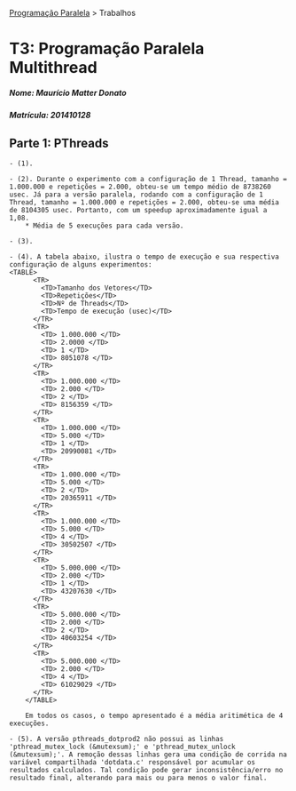 [Programação Paralela](https://github.com/AndreaInfUFSM/elc139-2016a) > Trabalhos

# T3: Programação Paralela Multithread 

##### Nome: Maurício Matter Donato
##### Matrícula: 201410128

## Parte 1: PThreads
	- (1). 

	- (2). Durante o experimento com a configuração de 1 Thread, tamanho = 1.000.000 e repetições = 2.000, obteu-se um tempo médio de 8738260 usec. Já para a versão paralela, rodando com a configuração de 1 Thread, tamanho = 1.000.000 e repetições = 2.000, obteu-se uma média de 8104305 usec. Portanto, com um speedup aproximadamente igual a 1,08.
		* Média de 5 execuções para cada versão.

	- (3). 

	- (4). A tabela abaixo, ilustra o tempo de execução e sua respectiva configuração de alguns experimentos:
	<TABLE>
          <TR>
            <TD>Tamanho dos Vetores</TD>
            <TD>Repetições</TD>
            <TD>Nº de Threads</TD>
            <TD>Tempo de execução (usec)</TD>
          </TR>
          <TR>
          	<TD> 1.000.000 </TD>
          	<TD> 2.0000 </TD>
          	<TD> 1 </TD>
          	<TD> 8051078 </TD>
          </TR>
          <TR>
          	<TD> 1.000.000 </TD>
          	<TD> 2.000 </TD>
          	<TD> 2 </TD>
          	<TD> 8156359 </TD>
          </TR>
          <TR>
          	<TD> 1.000.000 </TD>
          	<TD> 5.000 </TD>
          	<TD> 1 </TD>
          	<TD> 20990081 </TD>
          </TR>
          <TR>
          	<TD> 1.000.000 </TD>
          	<TD> 5.000 </TD>
          	<TD> 2 </TD>
          	<TD> 20365911 </TD>
          </TR>
          <TR>
          	<TD> 1.000.000 </TD>
          	<TD> 5.000 </TD>
          	<TD> 4 </TD>
          	<TD> 30502507 </TD>
          </TR>
          <TR>
          	<TD> 5.000.000 </TD>
          	<TD> 2.000 </TD>
          	<TD> 1 </TD>
          	<TD> 43207630 </TD>
          </TR>
          <TR>
          	<TD> 5.000.000 </TD>
          	<TD> 2.000 </TD>
          	<TD> 2 </TD>
          	<TD> 40603254 </TD>
          </TR>
          <TR>
          	<TD> 5.000.000 </TD>
          	<TD> 2.000 </TD>
          	<TD> 4 </TD>
          	<TD> 61029029 </TD>
          </TR>
        </TABLE>

        Em todos os casos, o tempo apresentado é a média aritimética de 4 execuções.

	- (5). A versão pthreads_dotprod2 não possui as linhas 'pthread_mutex_lock (&mutexsum);' e 'pthread_mutex_unlock (&mutexsum);'. A remoção dessas linhas gera uma condição de corrida na variável compartilhada 'dotdata.c' responsável por acumular os resultados calculados. Tal condição pode gerar inconsistência/erro no resultado final, alterando para mais ou para menos o valor final.